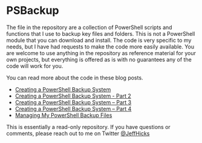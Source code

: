 # PSBackup

The file in the repository are a collection of PowerShell scripts and functions that I use to backup key files and folders.
This is not a PowerShell module that you can download and install.
The code is very specific to my needs, but I have had requests to make the code more easily available.
You are welcome to use anything in the repository as reference material for your own projects, but everything is offered as is with no guarantees any of the code will work for you.

You can read more about the code in these blog posts.

+ [Creating a PowerShell Backup System](https://jdhitsolutions.com/blog/powershell/6905/creating-a-powershell-backup-system/)
+ [Creating a PowerShell Backup System - Part 2](https://jdhitsolutions.com/blog/powershell/6910/creating-a-powershell-backup-system-part-2/)
+ [Creating a PowerShell Backup System – Part 3](https://jdhitsolutions.com/blog/powershell/6955/creating-a-powershell-backup-system-part-3/)
+ [Creating a PowerShell Backup System – Part 4](https://jdhitsolutions.com/blog/powershell/6962/creating-a-powershell-backup-system-part-4/)
+ [Managing My PowerShell Backup Files](https://jdhitsolutions.com/blog/powershell/7081/managing-my-powershell-backup-files/)

This is essentially a read-only repository.
If you have questions or comments, please reach out to me on Twitter [@JeffHicks](https://twitter.com/jeffhicks)
